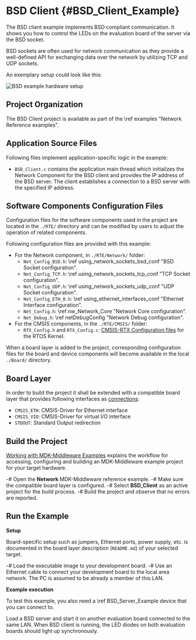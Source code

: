 # BSD Client {#BSD_Client_Example}

The BSD client example implements BSD compliant communication. It shows you how to control the LEDs on the evaluation board of the server via the BSD socket.

BSD sockets are often used for network communication as they provide a well-defined API for exchanging data over the network by utilizing TCP and UDP sockets.

An exemplary setup could look like this:

![BSD example hardware setup](bsd_example_setup.png)

## Project Organization

The BSD Client project is available as part of the \ref examples "Network Reference examples".

<h2>Application Source Files</h2>

Following files implement application-specific logic in the example:

 - `BSD_Client.c` contains the application main thread which initializes the Network Component for the BSD client and provides the IP address of the BSD server.
   The client establishes a connection to a BSD server with the specified IP address.

<h2>Software Components Configuration Files</h2>

Configuration files for the software components used in the project are located in the `./RTE/` directory and can be modified by users to adjust the operation of related components.

Following configuration files are provided with this example:

 - For the Network component, in `./RTE/Network/` folder:
   - `Net_Config_BSD.h`: \ref using_network_sockets_bsd_conf "BSD Socket configuration".
   - `Net_Config_TCP.h`: \ref using_network_sockets_tcp_conf "TCP Socket configuration".
   - `Net_Config_UDP.h`: \ref using_network_sockets_udp_conf "UDP Socket configuration".
   - `Net_Config_ETH_0.h`: \ref using_ethernet_interfaces_conf "Ethernet Interface configuration".
   - `Net_Config.h`: \ref nw_Network_Core "Network Core configuration".
   - `Net_Debug.h`: \ref netDebugConfig "Network Debug configuration".
 - For the CMSIS components, in the `./RTE/CMSIS/` folder:
   - `RTX_Config.h` and `RTX_Config.c`: [CMSIS-RTX Configuration files](https://arm-software.github.io/CMSIS-RTX/latest/config_rtx5.html) for the RTOS Kernel.

When a board layer is added to the project, corresponding configuration files for the board and device components will become available in the local `./Board/` directory.


<h2>Board Layer</h2>

In order to build the project it shall be extended with a compatible board layer that provides following interfaces as [connections](https://github.com/Open-CMSIS-Pack/cmsis-toolbox/blob/main/docs/ReferenceApplications.md#connections):
 - `CMSIS_ETH`: CMSIS-Driver for Ethernet interface
 - `CMSIS_VIO`: CMSIS-Driver for virtual I/O interface
 - `STDOUT`: Standard Output redirection

## Build the Project

[Working with MDK-Middleware Examples](../General/working_with_examples.html) explains the workflow for accessing, configuring and building an MDK-Middleware example project for your target hardware.

 -# Open the **Network** MDK-Middleware reference example.
 -# Make sure the compatible board layer is configured.
 -# Select **BSD_Client** as an active project for the build process.
 -# Build the project and observe that no errors are reported.

## Run the Example

**Setup**

Board-specific setup such as jumpers, Ethernet ports, power supply, etc. is documented in the board layer description (`README.md`) of your selected target.

 -# Load the executable image to your development board.
 -# Use an Ethernet cable to connect your development board to the local area network. The PC is assumed to be already a member of this LAN.

**Example execution**

To test this example, you also need a \ref BSD_Server_Example device that you can connect to.

Load a BSD server and start it on another evaluation board connected to the same LAN. When BSD client is running, the LED diodes on both evaluation boards should light up synchronously.
